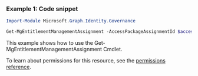 ### Example 1: Code snippet

```powershellImport-Module Microsoft.Graph.Identity.Governance

Get-MgEntitlementManagementAssignment -AccessPackageAssignmentId $accessPackageAssignmentId
```
This example shows how to use the Get-MgEntitlementManagementAssignment Cmdlet.
To learn about permissions for this resource, see the [permissions reference](/graph/permissions-reference).

